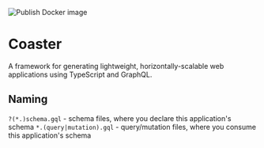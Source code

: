 ![Publish Docker image](https://github.com/Borales/actions-yarn/workflows/Publish%20Docker%20image/badge.svg)

# Coaster

A framework for generating lightweight, horizontally-scalable web applications using TypeScript and GraphQL.

## Naming

`?(*.)schema.gql` - schema files, where you declare this application's schema
`*.(query|mutation).gql` - query/mutation files, where you consume this application's schema
